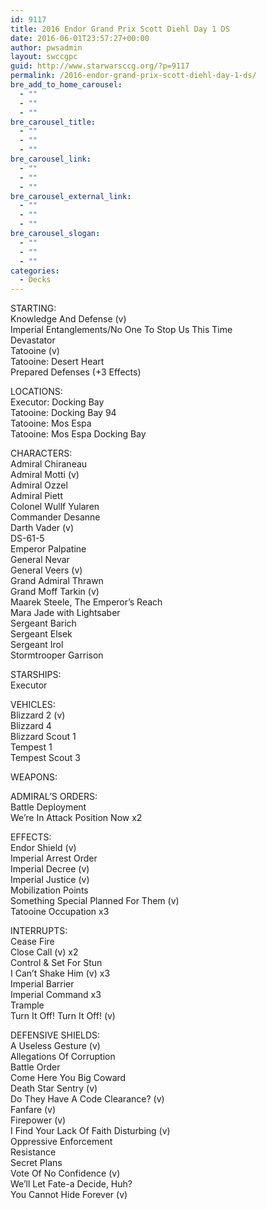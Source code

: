 ```yaml
---
id: 9117
title: 2016 Endor Grand Prix Scott Diehl Day 1 DS
date: 2016-06-01T23:57:27+00:00
author: pwsadmin
layout: swccgpc
guid: http://www.starwarsccg.org/?p=9117
permalink: /2016-endor-grand-prix-scott-diehl-day-1-ds/
bre_add_to_home_carousel:
  - ""
  - ""
  - ""
bre_carousel_title:
  - ""
  - ""
  - ""
bre_carousel_link:
  - ""
  - ""
  - ""
bre_carousel_external_link:
  - ""
  - ""
  - ""
bre_carousel_slogan:
  - ""
  - ""
  - ""
categories:
  - Decks
---
```

STARTING:  
Knowledge And Defense (v)  
Imperial Entanglements/No One To Stop Us This Time  
Devastator  
Tatooine (v)  
Tatooine: Desert Heart  
Prepared Defenses (+3 Effects)

LOCATIONS:  
Executor: Docking Bay  
Tatooine: Docking Bay 94  
Tatooine: Mos Espa  
Tatooine: Mos Espa Docking Bay

CHARACTERS:  
Admiral Chiraneau  
Admiral Motti (v)  
Admiral Ozzel  
Admiral Piett  
Colonel Wullf Yularen  
Commander Desanne  
Darth Vader (v)  
DS-61-5  
Emperor Palpatine  
General Nevar  
General Veers (v)  
Grand Admiral Thrawn  
Grand Moff Tarkin (v)  
Maarek Steele, The Emperor&#8217;s Reach  
Mara Jade with Lightsaber  
Sergeant Barich  
Sergeant Elsek  
Sergeant Irol  
Stormtrooper Garrison

STARSHIPS:  
Executor

VEHICLES:  
Blizzard 2 (v)  
Blizzard 4  
Blizzard Scout 1  
Tempest 1  
Tempest Scout 3

WEAPONS:

ADMIRAL&#8217;S ORDERS:  
Battle Deployment  
We&#8217;re In Attack Position Now x2

EFFECTS:  
Endor Shield (v)  
Imperial Arrest Order  
Imperial Decree (v)  
Imperial Justice (v)  
Mobilization Points  
Something Special Planned For Them (v)  
Tatooine Occupation x3

INTERRUPTS:  
Cease Fire  
Close Call (v) x2  
Control & Set For Stun  
I Can&#8217;t Shake Him (v) x3  
Imperial Barrier  
Imperial Command x3  
Trample  
Turn It Off! Turn It Off! (v)

DEFENSIVE SHIELDS:  
A Useless Gesture (v)  
Allegations Of Corruption  
Battle Order  
Come Here You Big Coward  
Death Star Sentry (v)  
Do They Have A Code Clearance? (v)  
Fanfare (v)  
Firepower (v)  
I Find Your Lack Of Faith Disturbing (v)  
Oppressive Enforcement  
Resistance  
Secret Plans  
Vote Of No Confidence (v)  
We&#8217;ll Let Fate-a Decide, Huh?  
You Cannot Hide Forever (v)